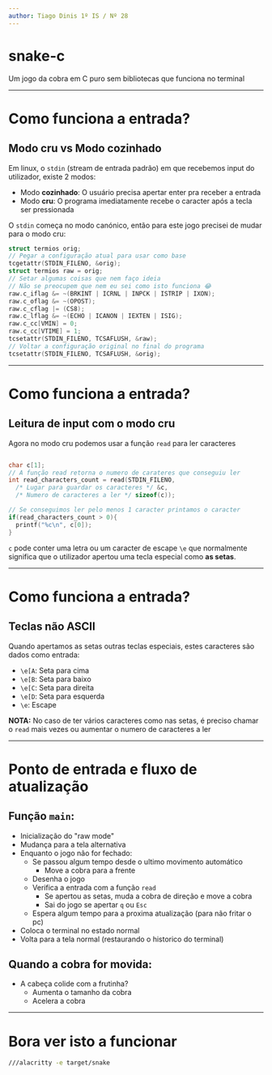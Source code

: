 ```yaml
---
author: Tiago Dinis 1º IS / Nº 28
---
```

# snake-c

Um jogo da cobra em C puro sem bibliotecas que funciona no terminal

---
# Como funciona a entrada?

## Modo cru vs Modo cozinhado

Em linux, o `stdin` (stream de entrada padrão) em que recebemos input do utilizador, existe 2 modos:
- Modo **cozinhado**: O usuário precisa apertar enter pra receber a entrada
- Modo **cru**: O programa imediatamente recebe o caracter após a tecla ser pressionada

O `stdin` começa no modo canónico, então para este jogo precisei de mudar para o modo cru:
```cpp
struct termios orig;
// Pegar a configuração atual para usar como base
tcgetattr(STDIN_FILENO, &orig);
struct termios raw = orig;
// Setar algumas coisas que nem faço ideia
// Não se preocupem que nem eu sei como isto funciona 😂
raw.c_iflag &= ~(BRKINT | ICRNL | INPCK | ISTRIP | IXON);
raw.c_oflag &= ~(OPOST);
raw.c_cflag |= (CS8);
raw.c_lflag &= ~(ECHO | ICANON | IEXTEN | ISIG);
raw.c_cc[VMIN] = 0;
raw.c_cc[VTIME] = 1;
tcsetattr(STDIN_FILENO, TCSAFLUSH, &raw);
// Voltar a configuração original no final do programa
tcsetattr(STDIN_FILENO, TCSAFLUSH, &orig);
```

---

# Como funciona a entrada?

## Leitura de input com o modo cru

Agora no modo cru podemos usar a função `read` para ler caracteres
```cpp

char c[1];
// A função read retorna o numero de carateres que conseguiu ler
int read_characters_count = read(STDIN_FILENO, 
  /* Lugar para guardar os caracteres */ &c, 
  /* Numero de caracteres a ler */ sizeof(c));

// Se conseguimos ler pelo menos 1 caracter printamos o caracter
if(read_characters_count > 0){
  printf("%c\n", c[0]);
}
```

`c` pode conter uma letra ou um caracter de escape `\e` que normalmente significa que
o utilizador apertou uma tecla especial como **as setas**.

---

# Como funciona a entrada?

## Teclas não ASCII

Quando apertamos as setas outras teclas especiais, estes caracteres são dados como entrada:

- `\e[A`: Seta para cima
- `\e[B`: Seta para baixo
- `\e[C`: Seta para direita
- `\e[D`: Seta para esquerda
- `\e`: Escape

**NOTA:** No caso de ter vários caracteres como nas setas, é preciso chamar o `read` mais vezes ou aumentar o numero de caracteres a ler

---

# Ponto de entrada e fluxo de atualização

## Função `main`:
- Inicialização do "raw mode"
- Mudança para a tela alternativa
- Enquanto o jogo não for fechado:
  - Se passou algum tempo desde o ultimo movimento automático
    - Move a cobra para a frente
  - Desenha o jogo
  - Verifica a entrada com a função `read`
    - Se apertou as setas, muda a cobra de direção e move a cobra
    - Sai do jogo se apertar `q` ou `Esc`
  - Espera algum tempo para a proxima atualização (para não fritar o pc)
- Coloca o terminal no estado normal
- Volta para a tela normal (restaurando o historico do terminal)

## Quando a cobra for movida:
- A cabeça colide com a frutinha?
  - Aumenta o tamanho da cobra
  - Acelera a cobra
  
---

# Bora ver isto a funcionar

```bash
///alacritty -e target/snake
```

